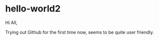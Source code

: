 # hello-world2

Hi All,

Trying out Github for the first time now, seems to be quite user friendly.
